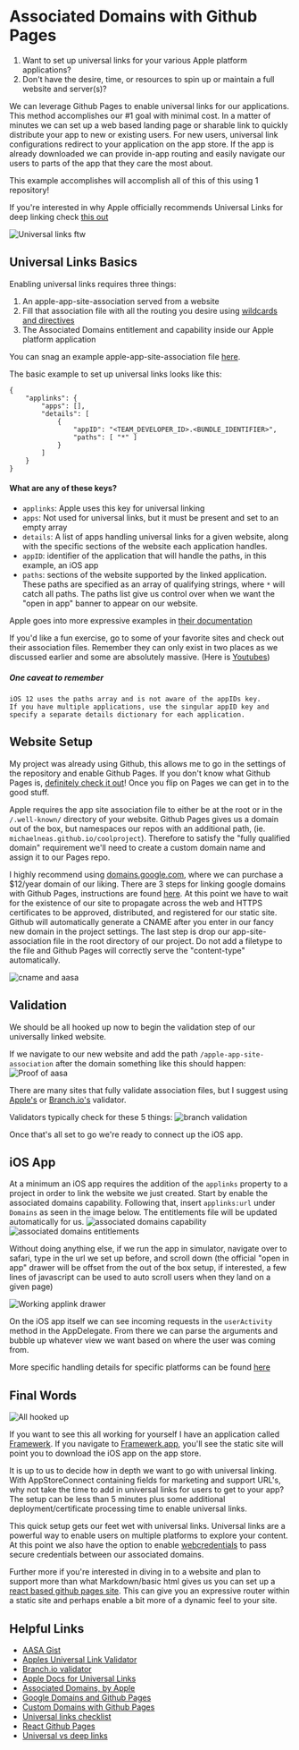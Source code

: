 # Associated Domains with Github Pages

1. Want to set up universal links for your various Apple platform applications?
2. Don't have the desire, time, or resources to spin up or maintain a full website and server(s)?

We can leverage Github Pages to enable universal links for our applications.  This method accomplishes our #1 goal with minimal cost.  In a matter of minutes we can set up a web based landing page or sharable link to quickly distribute your app to new or existing users.  For new users, universal link configurations redirect to your application on the app store. If the app is already downloaded we can provide in-app routing and easily navigate our users to parts of the app that they care the most about.

This example accomplishes will accomplish all of this of this using 1 repository!

If you're interested in why Apple officially recommends Universal Links for deep linking check [this out](https://developer.apple.com/documentation/uikit/inter-process_communication/allowing_apps_and_websites_to_link_to_your_content)

![Universal links ftw](./why-use.png)

## Universal Links Basics

Enabling universal links requires three things:
1. An apple-app-site-association served from a website
2. Fill that association file with all the routing you desire using [wildcards and directives](https://developer.apple.com/documentation/uikit/inter-process_communication/allowing_apps_and_websites_to_link_to_your_content/enabling_universal_links#3002228)
3. The Associated Domains entitlement and capability inside our Apple platform application

You can snag an example apple-app-site-association file [here](./apple-app-site-association).  

The basic example to set up universal links looks like this:
```
{
    "applinks": {
        "apps": [],
        "details": [
            {
                "appID": "<TEAM_DEVELOPER_ID>.<BUNDLE_IDENTIFIER>",
                "paths": [ "*" ]
            }
        ]
    }
}
```

#### What are any of these keys? 
- `applinks`: Apple uses this key for universal linking
- `apps`: Not used for universal links, but it must be present and set to an empty array
- `details`: A list of apps handling universal links for a given website, along with the specific sections of the website each application handles.
- `appID`: identifier of the application that will handle the paths, in this example, an iOS app
- `paths`: sections of the website supported by the linked application.  These paths are specified as an array of qualifying strings, where `*` will catch all paths.  The paths list give us control over when we want the "open in app" banner to appear on our website. 

Apple goes into more expressive examples in [their documentation](https://developer.apple.com/documentation/uikit/inter-process_communication/allowing_apps_and_websites_to_link_to_your_content/enabling_universal_links)

If you'd like a fun exercise, go to some of your favorite sites and check out their association files.  Remember they can only exist in two places as we discussed earlier and some are absolutely massive. (Here is [Youtubes](https://www.youtube.com/apple-app-site-association))

##### One caveat to remember

```
iOS 12 uses the paths array and is not aware of the appIDs key. 
If you have multiple applications, use the singular appID key and 
specify a separate details dictionary for each application.
```

## Website Setup

My project was already using Github, this allows me to go in the settings of the repository and enable Github Pages.  If you don't know what Github Pages is, [definitely check it out](https://pages.github.com/)!  Once you flip on Pages we can get in to the good stuff.

Apple requires the app site association file to either be at the root or in the `/.well-known/` directory of your website.  Github Pages gives us a domain out of the box, but namespaces our repos with an additional path, (ie. `michaelneas.github.io/coolproject`).  Therefore to satisfy the "fully qualified domain" requirement we'll need to create a custom domain name and assign it to our Pages repo.  

I highly recommend using [domains.google.com](domains.google.com/), where we can purchase a $12/year domain of our liking.  There are 3 steps for linking google domains with Github Pages, instructions are found [here](https://dev.to/brunodrugowick/github-pages-and-google-domains-together-5ded).  At this point we have to wait for the existence of our site to propagate across the web and HTTPS certificates to be approved, distributed, and registered for our static site.  Github will automatically generate a CNAME after you enter in our fancy new domain in the project settings. The last step is drop our app-site-association file in the root directory of our project.  Do not add a filetype to the file and Github Pages will correctly serve the "content-type" automatically.

![cname and aasa](./aasa-cname.png "CNAME and AASA in root of project")

## Validation

We should be all hooked up now to begin the validation step of our universally linked website.  

If we navigate to our new website and add the path `/apple-app-site-association` after the domain something like this should happen:
![Proof of aasa](./aasa-browser.png)

There are many sites that fully validate association files, but I suggest using [Apple's](https://search.developer.apple.com/appsearch-validation-tool) or [Branch.io's](https://branch.io/resources/aasa-validator/) validator.  

Validators typically check for these 5 things:
![branch validation](./branch-validation.png "Example showing valid aasa")

Once that's all set to go we're ready to connect up the iOS app.

## iOS App

At a minimum an iOS app requires the addition of the `applinks` property to a project in order to link the website we just created.  Start by enable the associated domains capability.  Following that, insert `applinks:url` under `Domains` as seen in the image below.  The entitlements file will be updated automatically for us.
![associated domains capability](./associated-domains-capabilities.png)
![associated domains entitlements](./associated-domains-entitlement.png)

Without doing anything else, if we run the app in simulator, navigate over to safari, type in the url we set up before, and scroll down (the official "open in app" drawer will be offset from the out of the box setup, if interested, a few lines of javascript can be used to auto scroll users when they land on a given page)

![Working applink drawer](./applink-drawer.png)

On the iOS app itself we can see incoming requests in the `userActivity` method in the AppDelegate. From there we can parse the arguments and bubble up whatever view we want based on where the user was coming from.

More specific handling details for specific platforms can be found [here](https://developer.apple.com/documentation/uikit/inter-process_communication/allowing_apps_and_websites_to_link_to_your_content/handling_universal_links)

## Final Words

![All hooked up](./link-example.gif)

If you want to see this all working for yourself I have an application called [Framewerk](https://apps.apple.com/us/app/framewerk/id1496896308).  If you navigate to [Framewerk.app](framewerk.app), you'll see the static site will point you to download the iOS app on the app store.

It is up to us to decide how in depth we want to go with universal linking.  With AppStoreConnect containing fields for marketing and support URL's, why not take the time to add in universal links for users to get to your app? The setup can be less than 5 minutes plus some additional deployment/certificate processing time to enable universal links.  

This quick setup gets our feet wet with universal links.  Universal links are a powerful way to enable users on multiple platforms to explore your content.  At this point we also have the option to enable [webcredentials](https://developer.apple.com/documentation/security/shared_web_credentials) to pass secure credentials between our associated domains.

Further more if you're interested in diving in to a website and plan to support more than what Markdown/basic html gives us you can set up a [react based github pages site](https://github.com/gitname/react-gh-pages).  This can give you an expressive router within a static site and perhaps enable a bit more of a dynamic feel to your site.

## Helpful Links
- [AASA Gist](https://gist.github.com/anhar/6d50c023f442fb2437e1)
- [Apples Universal Link Validator](https://search.developer.apple.com/appsearch-validation-tool)
- [Branch.io validator](https://branch.io/resources/aasa-validator/)
- [Apple Docs for Universal Links](https://developer.apple.com/documentation/uikit/inter-process_communication/allowing_apps_and_websites_to_link_to_your_content/enabling_universal_links)
- [Associated Domains, by Apple](https://developer.apple.com/documentation/safariservices/supporting_associated_domains_in_your_app)
- [Google Domains and Github Pages](https://dev.to/trentyang/how-to-setup-google-domain-for-github-pages-1p58)
- [Custom Domains with Github Pages](https://help.github.com/en/github/working-with-github-pages/configuring-a-custom-domain-for-your-github-pages-site)
- [Universal links checklist](https://gist.github.com/andrewrohn/774185e4e15ddcc14f0a1e3c66c943e3)
- [React Github Pages](https://github.com/gitname/react-gh-pages)
- [Universal vs deep links](https://www.adjust.com/blog/universal-links-vs-deep-links/)